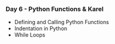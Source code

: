 ### Day 6 - Python Functions & Karel

- Defining and Calling Python Functions
- Indentation in Python
- While Loops